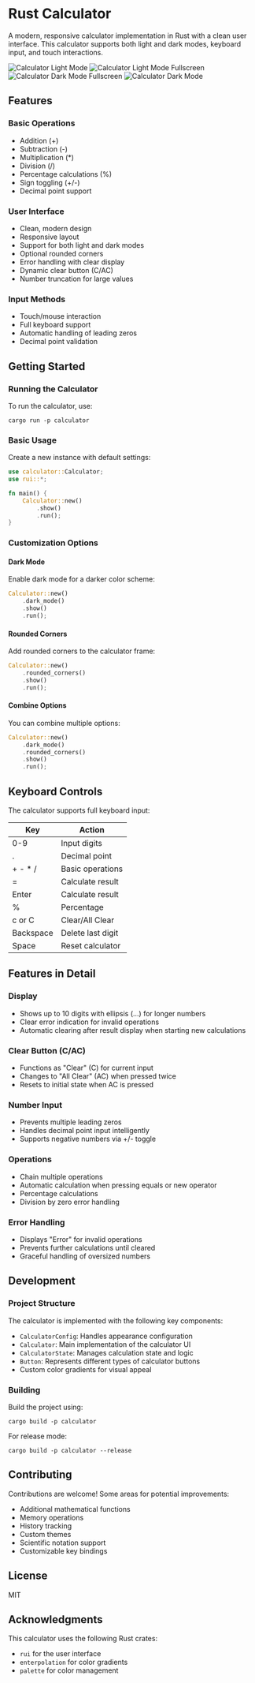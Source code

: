 # Rust Calculator

A modern, responsive calculator implementation in Rust with a clean user interface. This calculator supports both light and dark modes, keyboard input, and touch interactions.

![Calculator Light Mode](https://github.com/user-attachments/assets/fbdcde38-75cb-4152-8b76-8f07e42e8785)
![Calculator Light Mode Fullscreen](https://github.com/user-attachments/assets/a348601a-3360-49d1-a918-3455b4958d9f)
![Calculator Dark Mode Fullscreen](https://github.com/user-attachments/assets/38fe5d21-2eb2-4b9c-bcda-509743b7859d)
![Calculator Dark Mode](https://github.com/user-attachments/assets/3231c0b7-f2f5-452c-86e2-0a16fe63ba35)

## Features

### Basic Operations

- Addition (+)
- Subtraction (-)
- Multiplication (\*)
- Division (/)
- Percentage calculations (%)
- Sign toggling (+/-)
- Decimal point support

### User Interface

- Clean, modern design
- Responsive layout
- Support for both light and dark modes
- Optional rounded corners
- Error handling with clear display
- Dynamic clear button (C/AC)
- Number truncation for large values

### Input Methods

- Touch/mouse interaction
- Full keyboard support
- Automatic handling of leading zeros
- Decimal point validation

## Getting Started

### Running the Calculator

To run the calculator, use:

```shell
cargo run -p calculator
```

### Basic Usage

Create a new instance with default settings:

```rust
use calculator::Calculator;
use rui::*;

fn main() {
    Calculator::new()
        .show()
        .run();
}
```

### Customization Options

#### Dark Mode

Enable dark mode for a darker color scheme:

```rust
Calculator::new()
    .dark_mode()
    .show()
    .run();
```

#### Rounded Corners

Add rounded corners to the calculator frame:

```rust
Calculator::new()
    .rounded_corners()
    .show()
    .run();
```

#### Combine Options

You can combine multiple options:

```rust
Calculator::new()
    .dark_mode()
    .rounded_corners()
    .show()
    .run();
```

## Keyboard Controls

The calculator supports full keyboard input:

| Key       | Action            |
| --------- | ----------------- |
| 0-9       | Input digits      |
| .         | Decimal point     |
| + - \* /  | Basic operations  |
| =         | Calculate result  |
| Enter     | Calculate result  |
| %         | Percentage        |
| c or C    | Clear/All Clear   |
| Backspace | Delete last digit |
| Space     | Reset calculator  |

## Features in Detail

### Display

- Shows up to 10 digits with ellipsis (...) for longer numbers
- Clear error indication for invalid operations
- Automatic clearing after result display when starting new calculations

### Clear Button (C/AC)

- Functions as "Clear" (C) for current input
- Changes to "All Clear" (AC) when pressed twice
- Resets to initial state when AC is pressed

### Number Input

- Prevents multiple leading zeros
- Handles decimal point input intelligently
- Supports negative numbers via +/- toggle

### Operations

- Chain multiple operations
- Automatic calculation when pressing equals or new operator
- Percentage calculations
- Division by zero error handling

### Error Handling

- Displays "Error" for invalid operations
- Prevents further calculations until cleared
- Graceful handling of oversized numbers

## Development

### Project Structure

The calculator is implemented with the following key components:

- `CalculatorConfig`: Handles appearance configuration
- `Calculator`: Main implementation of the calculator UI
- `CalculatorState`: Manages calculation state and logic
- `Button`: Represents different types of calculator buttons
- Custom color gradients for visual appeal

### Building

Build the project using:

```shell
cargo build -p calculator
```

For release mode:

```shell
cargo build -p calculator --release
```

## Contributing

Contributions are welcome! Some areas for potential improvements:

- Additional mathematical functions
- Memory operations
- History tracking
- Custom themes
- Scientific notation support
- Customizable key bindings

## License

MIT

## Acknowledgments

This calculator uses the following Rust crates:

- `rui` for the user interface
- `enterpolation` for color gradients
- `palette` for color management

